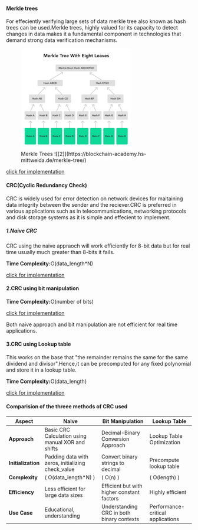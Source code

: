 #### Merkle trees

For effeciently verifying large sets of data merkle tree also known as hash trees can be used.Merkle trees, highly valued for its capacity to detect changes in data makes it a fundamental component in technologies that demand strong data verification mechanisms.

<figure>
  <img src="../images/merkle.webp" alt="Alt Text" style="width: 300px;">
  <figcaption>Merkle Trees ![[2]](https://blockchain-academy.hs-mittweida.de/merkle-tree/)</figcaption>
</figure>

[click for implementation](../codes/merkle_tree.md)

#### CRC(Cyclic Redundancy Check)

CRC is widely used for error detection on network devices for maitaining data integrity between the sender and the reciever.CRC is preferred in various applications such as in telecommunications, networking protocols and disk storage systems as it is simple and effecient to implement.

##### 1.Naive CRC

CRC using the naive appraoch will work efficiently for 8-bit data but for real time usually much greater than 8-bits it fails.

<b>Time Complexity:</b>O(data_length\*N)

[click for implementation](../codes/CRC/crc_naive.c)

#### 2.CRC using bit manipulation

<b>Time Complexity:</b>O(number of bits)

[click for implementation](../codes/CRC/crc_bits.c)

Both naive approach and bit manipulation are not efficient for real time applications.

#### 3.CRC using Lookup table

This works on the base that "the remainder remains the same for the same dividend and divisor".Hence,it can be precomputed for any fixed polynomial and store it in a lookup table.

<b>Time Complexity:</b>O(data_length)

[click for implementation](../codes/CRC/crc_lookup_table.c)

#### Comparision of the threee methods of CRC used

| **Aspect**         | **Naive**                                         | **Bit Manipulation**                       | **Lookup Table**                  |
| ------------------ | ------------------------------------------------- | ------------------------------------------ | --------------------------------- |
| **Approach**       | Basic CRC Calculation using manual XOR and shifts | Decimal-Binary Conversion Approach         | Lookup Table Optimization         |
| **Initialization** | Padding data with zeros, initializing check_value | Convert binary strings to decimal          | Precompute lookup table           |
| **Complexity**     | \( O(data_length\*N) \)                           | \( O(n) \)                                 | \( O(length) \)                   |
| **Efficiency**     | Less efficient for large data sizes               | Efficient but with higher constant factors | Highly efficient                  |
| **Use Case**       | Educational, understanding                        | Understanding CRC in both binary contexts  | Performance-critical applications |
